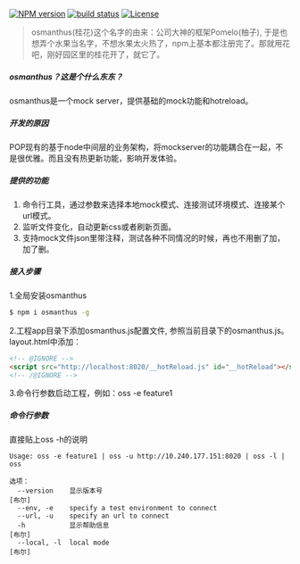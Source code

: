 [![NPM version][npm-image]][npm-url]
[![build status][travis-image]][travis-url]
[![License][license-image]][license-url]

> osmanthus(桂花)这个名字的由来：公司大神的框架Pomelo(柚子), 于是也想弄个水果当名字，不想水果太火热了，npm上基本都注册完了。那就用花吧，刚好园区里的桂花开了，就它了。

##### osmanthus？这是个什么东东？
osmanthus是一个mock server，提供基础的mock功能和hotreload。

##### 开发的原因
POP现有的基于node中间层的业务架构，将mockserver的功能耦合在一起，不是很优雅。而且没有热更新功能，影响开发体验。

##### 提供的功能
1. 命令行工具，通过参数来选择本地mock模式、连接测试环境模式、连接某个url模式。
2. 监听文件变化，自动更新css或者刷新页面。
3. 支持mock文件json里带注释，测试各种不同情况的时候，再也不用删了加，加了删。

##### 接入步骤
1.全局安装osmanthus
```bash
$ npm i osmanthus -g
```
2.工程app目录下添加osmanthus.js配置文件, 参照当前目录下的osmanthus.js。
layout.html中添加：
```html
<!-- @IGNORE -->
<script src="http://localhost:8020/__hotReload.js" id="__hotReload"></script>
<!-- /@IGNORE -->

```

3.命令行参数启动工程，例如：oss -e feature1


##### 命令行参数
直接贴上oss -h的说明
```
Usage: oss -e feature1 | oss -u http://10.240.177.151:8020 | oss -l | oss

选项：
  --version    显示版本号                                                 [布尔]
  --env, -e    specify a test environment to connect
  --url, -u    specify an url to connect
  -h           显示帮助信息                                               [布尔]
  --local, -l  local mode                                                [布尔]
```
[npm-image]: https://img.shields.io/npm/v/osmanthus.svg?style=flat-square
[npm-url]: https://www.npmjs.com/package/osmanthus
[travis-image]:https://img.shields.io/travis/BubbleTeam/osmanthus.svg
[travis-url]: https://travis-ci.org/BubbleTeam/osmanthus
[license-image]: https://img.shields.io/github/license/BubbleTeam/osmanthus.svg
[license-url]: https://github.com/BubbleTeam/osmanthus/blob/master/LICENSE
